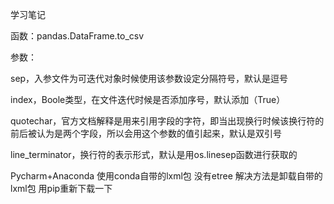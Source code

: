 学习笔记

函数：pandas.DataFrame.to_csv

参数：

sep，入参文件为可迭代对象时候使用该参数设定分隔符号，默认是逗号

index，Boole类型，在文件迭代时候是否添加序号，默认添加（True）

quotechar，官方文档解释是用来引用字段的字符，即当出现换行时候该换行符的前后被认为是两个字段，所以会用这个参数的值引起来，默认是双引号

line_terminator，换行符的表示形式，默认是用os.linesep函数进行获取的

Pycharm+Anaconda 使用conda自带的lxml包 没有etree  解决方法是卸载自带的lxml包   用pip重新下载一下